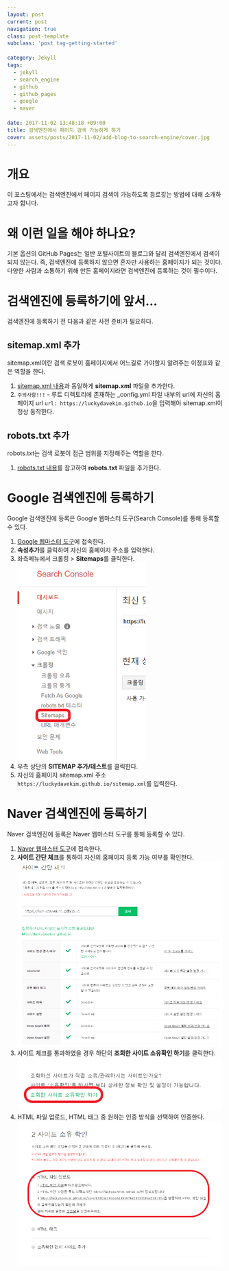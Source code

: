 ```yaml
---
layout: post
current: post
navigation: true
class: post-template
subclass: 'post tag-getting-started'

category: Jekyll
tags:
  - jekyll
  - search_engine
  - github
  - github_pages
  - google
  - naver

date: 2017-11-02 13:48:18 +09:00
title: 검색엔진에서 페이지 검색 가능하게 하기
cover: assets/posts/2017-11-02/add-blog-to-search-engine/cover.jpg
---
```


# 개요
이 포스팅에서는 검색엔진에서 페이지 검색이 가능하도록 등로갛는 방법에 대해 소개하고자 합니다.

# 왜 이런 일을 해야 하나요?
기본 옵션의 GitHub Pages는 일반 포털사이트의 블로그와 달리 검색엔진에서 검색이 되지 않는다. 즉, 검색엔진에 등록하지 않으면 혼자만 사용하는 홈페이지가 되는 것이다. 다양한 사람과 소통하기 위해 만든 홈페이지라면 검색엔진에 등록하는 것이 필수이다.

# 검색엔진에 등록하기에 앞서...
검색엔진에 등록하기 전 다음과 같은 사전 준비가 필요하다.
## **sitemap.xml** 추가
sitemap.xml이란 검색 로봇이 홈페이지에서 어느길로 가야할지 알려주는 이정표와 같은 역할을 한다.
1. [sitemap.xml 내용](https://github.com/luckyDaveKim/luckyDaveKim.github.io/blob/master/sitemap.xml)과 동일하게 **sitemap.xml** 파일을 추가한다.
2. `주의사항!!!` - 루트 디렉토리에 존재하는 _config.yml 파일 내부의 url에 자신의 홈페이지 url `url: https://luckydavekim.github.io`을 입력해야 sitemap.xml이 정상 동작한다.

## **robots.txt** 추가
robots.txt는 검색 로봇이 접근 범위를 지정해주는 역할을 한다.
1. [robots.txt 내용](https://github.com/luckyDaveKim/luckyDaveKim.github.io/blob/master/robots.txt)를 참고하여 **robots.txt** 파일을 추가한다.

# Google 검색엔진에 등록하기
Google 검색엔진에 등록은 Google 웹마스터 도구(Search Console)를 통해 등록할 수 있다.
1. [Google 웹마스터 도구](https://www.google.com/webmasters/tools/home?hl=ko)에 접속한다.
2. **속성추가**를 클릭하여 자신의 홈페이지 주소를 입력한다.
3. 좌측메뉴에서 크롤링 > **Sitemaps**를 클릭한다.
![google-goto-check-sitemap](/assets/posts/2017-11-02/add-blog-to-search-engine/google-goto-check-sitemap.png)
4. 우측 상단의 **SITEMAP 추가/테스트**를 클릭한다.
5. 자신의 홈페이지 sitemap.xml 주소`https://luckydavekim.github.io/sitemap.xml`를 입력한다.

# Naver 검색엔진에 등록하기
Naver 검색엔진에 등록은 Naver 웹마스터 도구를 통해 등록할 수 있다.
1. [Naver 웹마스터 도구](http://webmastertool.naver.com/board/main.naver)에 접속한다.
2. **사이트 간단 체크**를 통하여 자신의 홈페이지 등록 가능 여부를 확인한다.
![naver-check-site](/assets/posts/2017-11-02/add-blog-to-search-engine/naver-check-site.png)
3. 사이트 체크를 통과하였을 경우 하단의 **조회한 사이트 소유확인 하기**를 클릭한다.
![naver-goto-check-site-own](/assets/posts/2017-11-02/add-blog-to-search-engine/naver-goto-check-site-own.png)
4. HTML 파일 업로드, HTML 태그 중 원하는 인증 방식을 선택하여 인증한다.
![naver-check-site-own](/assets/posts/2017-11-02/add-blog-to-search-engine/naver-check-site-own.png)